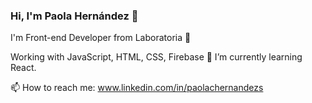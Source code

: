 ### Hi, I'm Paola Hernández 👋

I'm Front-end Developer from Laboratoria 💛

Working with JavaScript, HTML, CSS, Firebase 🌱 I’m currently learning React.

📫 How to reach me: www.linkedin.com/in/paolachernandezs



